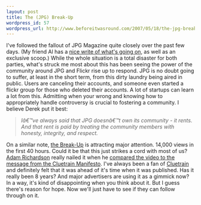 ```yaml
--- 
layout: post
title: The (JPG) Break-Up
wordpress_id: 57
wordpress_url: http://www.beforeitwasround.com/2007/05/18/the-jpg-break-up/
---
```

I've followed the fallout of JPG Magazine quite closely over the past few days.  (My friend Al has a <a href="http://alabut.com/nonsense/2007/05/digital-photography-goes-to-hell-for.html">nice write of what's going on</a>, as well as an exclusive scoop.) While the whole situation is a total disaster for both parties, what's struck me most about this has been seeing the power of the community around JPG and Flickr rise up to respond.  JPG is no doubt going to suffer, at least in the short term, from this dirty laundry being aired in public.  Users are canceling their accounts, and someone even started a flickr group for those who deleted their accounts.  A lot of startups can learn a lot from this.  Admitting when your wrong and knowing how to appropriately handle controversy is crucial to fostering a community.  I believe Derek put it best: 

<blockquote><cite>Iâ€™ve always said that JPG doesnâ€™t own its community - it rents. And that rent is paid by treating the community members with honesty, integrity, and respect.</cite></blockquote>

On a similar note, <a href="http://bringtheloveback.com/">the Break-Up</a> is attracting major attention.  14,000 views in the first 40 hours.  Could it be that this just strikes a cord with most of us?  <a href="http://richardsona.squarespace.com/">Adam Richardson</a> really nailed it when he <a href="http://richardsona.squarespace.com/main/2007/5/17/the-truth-about-advertising.html">compared the video to the message from the Cluetrain Manifesto</a>.  I've always been a fan of <a href="http://www.cluetrain.com/">Cluetrain</a> and definitely felt that it was ahead of it's time when it was published.  Has it really been 8 years?  And major advertisers are using it as a gimmick now?  In a way, it's kind of disappointing when you think about it.  But I guess there's reason for hope.  Now we'll just have to see if they can follow through on it.

